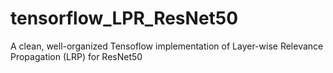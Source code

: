 # tensorflow_LPR_ResNet50
A clean, well-organized Tensoflow implementation of Layer-wise Relevance Propagation (LRP) for ResNet50
